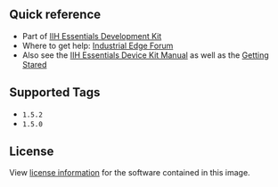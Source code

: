 ## Quick reference

- Part of [IIH Essentials Development Kit](https://hub.docker.com/r/siemensindustrialedge/dataservicedevelopmentkit) 
- Where to get help: [Industrial Edge Forum](https://forum.industrial-edge.siemens.cloud/)
- Also see the [IIH Essentials Device Kit Manual](https://github.com/industrial-edge/iih-essentials-development-kit) as well as the [Getting Stared](https://github.com/industrial-edge/data-service-device-kit-getting-started)

## Supported Tags

- `1.5.2`
- `1.5.0`

## License

View [license information](https://github.com/industrial-edge/iih-essentials-development-kit/blob/main/docs/dockerhub/LICENSE.md) for the software contained in this image.
